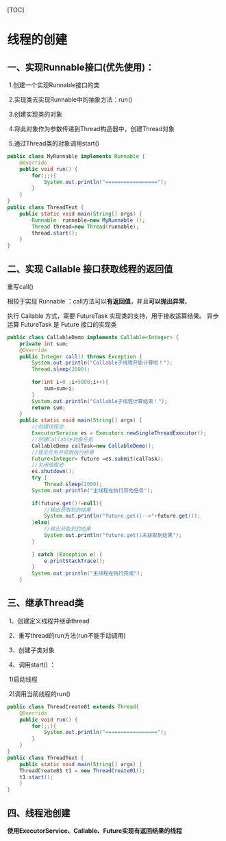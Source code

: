 [TOC]

# 线程的创建

## 一、实现Runnable接口(优先使用)：

​    1.创建一个实现Runnable接口的类

​     2.实现类去实现Runnable中的抽象方法：run()

​     3.创建实现类的对象

​     4.将此对象作为参数传递到Thread构造器中，创建Thread对象

​     5.通过Thread类的对象调用start()

```java
public class MyRunnable implements Runnable {
    @Override
    public void run() {
        for(;;){
            System.out.println("=================");
        }
    }
}
public class ThreadText {
    public static void main(String[] args) {
        Runnable  runnable=new MyRunnable ();
        Thread thread=new Thread(runnable);
        thread.start();
    }
}
```



## 二、实现 Callable 接口获取线程的返回值

重写call()

相较于实现 Runnable ：call方法可以**有返回值**，并且**可以抛出异常**。

执行 Callable 方式，需要 FutureTask 实现类的支持，用于接收运算结果。 异步运算 FutureTask 是  Future 接口的实现类

```java
public class CallableDemo implements Callable<Integer> {
	private int sum;
	@Override
	public Integer call() throws Exception {
		System.out.println("Callable子线程开始计算啦！");
		Thread.sleep(2000);
		
		for(int i=0 ;i<5000;i++){
			sum=sum+i;
		}
		System.out.println("Callable子线程计算结束！");
		return sum;
	}
	public static void main(String[] args) {
		//创建线程池
		ExecutorService es = Executors.newSingleThreadExecutor();
		//创建Callable对象任务
		CallableDemo calTask=new CallableDemo();
		//提交任务并获取执行结果
		Future<Integer> future =es.submit(calTask);
		//关闭线程池
		es.shutdown();
		try {
			Thread.sleep(2000);
		System.out.println("主线程在执行其他任务");
		
		if(future.get()!=null){
			//输出获取到的结果
			System.out.println("future.get()-->"+future.get());
		}else{
			//输出获取到的结果
			System.out.println("future.get()未获取到结果");
		}
		
		} catch (Exception e) {
			e.printStackTrace();
		}
		System.out.println("主线程在执行完成");
	}

```



## 三、继承Thread类

​     1、创建定义线程并继承thread

​     2、重写thread的run方法(run不能手动调用)

​     3、创建子类对象

​     4、调用start() ：

​				 1)启动线程  

​				2)调用当前线程的run()

```java
public class ThreadCreate01 extends Thread{
    @Override
    public void run() {
        for(;;){
            System.out.println("=================");
        }
    }
}
public class ThreadText {
    public static void main(String[] args) {
    ThreadCreate01 t1 = new ThreadCreate01();
    t1.start();
    }
}
```





## 四、线程池创建

**使用ExecutorService、Callable、Future实现有返回结果的线程**